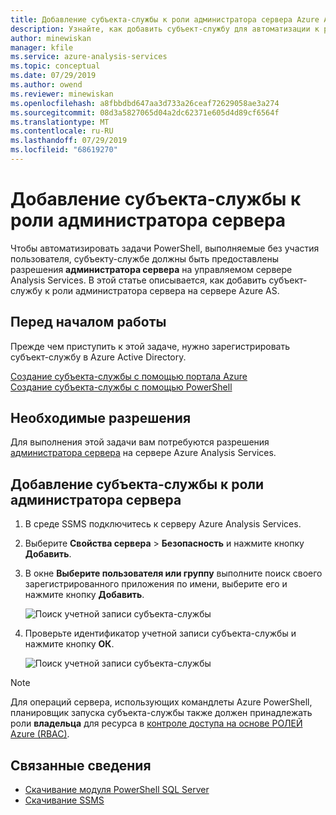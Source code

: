 ```yaml
---
title: Добавление субъекта-службы к роли администратора сервера Azure Analysis Services | Документация Майкрософт
description: Узнайте, как добавить субъект-службу для автоматизации к роли администратора сервера
author: minewiskan
manager: kfile
ms.service: azure-analysis-services
ms.topic: conceptual
ms.date: 07/29/2019
ms.author: owend
ms.reviewer: minewiskan
ms.openlocfilehash: a8fbbdbd647aa3d733a26ceaf72629058ae3a274
ms.sourcegitcommit: 08d3a5827065d04a2dc62371e605d4d89cf6564f
ms.translationtype: MT
ms.contentlocale: ru-RU
ms.lasthandoff: 07/29/2019
ms.locfileid: "68619270"
---
```

# <a name="add-a-service-principal-to-the-server-administrator-role"></a>Добавление субъекта-службы к роли администратора сервера 

 Чтобы автоматизировать задачи PowerShell, выполняемые без участия пользователя, субъекту-службе должны быть предоставлены разрешения **администратора сервера** на управляемом сервере Analysis Services. В этой статье описывается, как добавить субъект-службу к роли администратора сервера на сервере Azure AS.

## <a name="before-you-begin"></a>Перед началом работы
Прежде чем приступить к этой задаче, нужно зарегистрировать субъект-службу в Azure Active Directory.

[Создание субъекта-службы с помощью портала Azure](../active-directory/develop/howto-create-service-principal-portal.md)   
[Создание субъекта-службы с помощью PowerShell](../active-directory/develop/howto-authenticate-service-principal-powershell.md)

## <a name="required-permissions"></a>Необходимые разрешения
Для выполнения этой задачи вам потребуются разрешения [администратора сервера](analysis-services-server-admins.md) на сервере Azure Analysis Services. 

## <a name="add-service-principal-to-server-administrators-role"></a>Добавление субъекта-службы к роли администратора сервера

1. В среде SSMS подключитесь к серверу Azure Analysis Services.
2. Выберите **Свойства сервера** > **Безопасность** и нажмите кнопку **Добавить**.
3. В окне **Выберите пользователя или группу** выполните поиск своего зарегистрированного приложения по имени, выберите его и нажмите кнопку **Добавить**.

    ![Поиск учетной записи субъекта-службы](./media/analysis-services-addservprinc-admins/aas-add-sp-ssms-picker.png)

4. Проверьте идентификатор учетной записи субъекта-службы и нажмите кнопку **ОК**.
    
    ![Поиск учетной записи субъекта-службы](./media/analysis-services-addservprinc-admins/aas-add-sp-ssms-add.png)


> [!NOTE]
> Для операций сервера, использующих командлеты Azure PowerShell, планировщик запуска субъекта-службы также должен принадлежать роли **владельца** для ресурса в [контроле доступа на основе РОЛЕЙ Azure (RBAC)](../role-based-access-control/overview.md). 

## <a name="related-information"></a>Связанные сведения

* [Скачивание модуля PowerShell SQL Server](https://docs.microsoft.com/sql/ssms/download-sql-server-ps-module)   
* [Скачивание SSMS](https://docs.microsoft.com/sql/ssms/download-sql-server-management-studio-ssms)   


